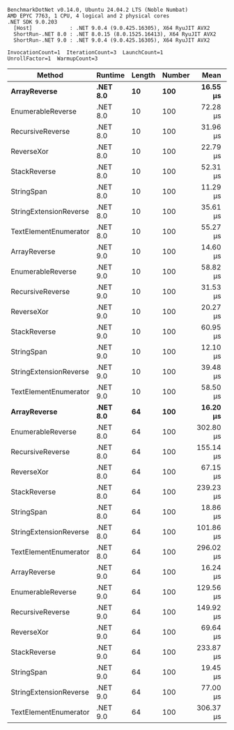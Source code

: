 ```

BenchmarkDotNet v0.14.0, Ubuntu 24.04.2 LTS (Noble Numbat)
AMD EPYC 7763, 1 CPU, 4 logical and 2 physical cores
.NET SDK 9.0.203
  [Host]            : .NET 9.0.4 (9.0.425.16305), X64 RyuJIT AVX2
  ShortRun-.NET 8.0 : .NET 8.0.15 (8.0.1525.16413), X64 RyuJIT AVX2
  ShortRun-.NET 9.0 : .NET 9.0.4 (9.0.425.16305), X64 RyuJIT AVX2

InvocationCount=1  IterationCount=3  LaunchCount=1  
UnrollFactor=1  WarmupCount=3  

```
| Method                 | Runtime  | Length | Number | Mean      | Error     | StdDev    | Median     | Min        | Max       | Allocated |
|----------------------- |--------- |------- |------- |----------:|----------:|----------:|-----------:|-----------:|----------:|----------:|
| **ArrayReverse**           | **.NET 8.0** | **10**     | **100**    |  **16.55 μs** | **151.88 μs** |  **8.325 μs** |  **14.767 μs** |   **9.267 μs** |  **25.63 μs** |  **10.09 KB** |
| EnumerableReverse      | .NET 8.0 | 10     | 100    |  72.28 μs | 170.82 μs |  9.363 μs |  68.188 μs |  65.663 μs |  83.00 μs |  25.72 KB |
| RecursiveReverse       | .NET 8.0 | 10     | 100    |  31.96 μs | 263.16 μs | 14.425 μs |  25.337 μs |  22.041 μs |  48.51 μs |  33.53 KB |
| ReverseXor             | .NET 8.0 | 10     | 100    |  22.79 μs | 212.77 μs | 11.663 μs |  24.767 μs |  10.260 μs |  33.33 μs |  10.09 KB |
| StackReverse           | .NET 8.0 | 10     | 100    |  52.31 μs | 267.62 μs | 14.669 μs |  43.852 μs |  43.831 μs |  69.25 μs |  31.19 KB |
| StringSpan             | .NET 8.0 | 10     | 100    |  11.29 μs | 150.16 μs |  8.231 μs |   6.543 μs |   6.543 μs |  20.80 μs |   5.41 KB |
| StringExtensionReverse | .NET 8.0 | 10     | 100    |  35.61 μs | 261.34 μs | 14.325 μs |  27.651 μs |  27.030 μs |  52.15 μs |  28.84 KB |
| TextElementEnumerator  | .NET 8.0 | 10     | 100    |  55.27 μs |  79.34 μs |  4.349 μs |  56.325 μs |  50.494 μs |  59.00 μs |  10.09 KB |
| ArrayReverse           | .NET 9.0 | 10     | 100    |  14.60 μs | 205.51 μs | 11.265 μs |   9.818 μs |   6.522 μs |  27.47 μs |  10.09 KB |
| EnumerableReverse      | .NET 9.0 | 10     | 100    |  58.82 μs | 404.94 μs | 22.196 μs |  50.553 μs |  41.948 μs |  83.97 μs |  17.91 KB |
| RecursiveReverse       | .NET 9.0 | 10     | 100    |  31.53 μs | 276.44 μs | 15.153 μs |  25.427 μs |  20.378 μs |  48.78 μs |  33.25 KB |
| ReverseXor             | .NET 9.0 | 10     | 100    |  20.27 μs | 190.93 μs | 10.465 μs |  14.818 μs |  13.666 μs |  32.34 μs |  10.09 KB |
| StackReverse           | .NET 9.0 | 10     | 100    |  60.95 μs | 376.23 μs | 20.623 μs |  53.205 μs |  45.319 μs |  84.32 μs |  31.19 KB |
| StringSpan             | .NET 9.0 | 10     | 100    |  12.10 μs | 179.66 μs |  9.848 μs |   6.513 μs |   6.322 μs |  23.47 μs |   5.41 KB |
| StringExtensionReverse | .NET 9.0 | 10     | 100    |  39.48 μs | 223.56 μs | 12.254 μs |  35.261 μs |  29.890 μs |  53.28 μs |  17.91 KB |
| TextElementEnumerator  | .NET 9.0 | 10     | 100    |  58.50 μs | 216.43 μs | 11.863 μs |  53.640 μs |  49.842 μs |  72.02 μs |   9.81 KB |
| **ArrayReverse**           | **.NET 8.0** | **64**     | **100**    |  **16.20 μs** | **265.99 μs** | **14.580 μs** |   **8.070 μs** |   **7.489 μs** |  **33.03 μs** |  **30.41 KB** |
| EnumerableReverse      | .NET 8.0 | 64     | 100    | 302.80 μs | 257.88 μs | 14.135 μs | 301.251 μs | 289.510 μs | 317.65 μs |  59.31 KB |
| RecursiveReverse       | .NET 8.0 | 64     | 100    | 155.14 μs |  63.90 μs |  3.502 μs | 155.228 μs | 151.593 μs | 158.60 μs | 560.88 KB |
| ReverseXor             | .NET 8.0 | 64     | 100    |  67.15 μs | 362.84 μs | 19.888 μs |  60.001 μs |  51.826 μs |  89.63 μs |  30.41 KB |
| StackReverse           | .NET 8.0 | 64     | 100    | 239.23 μs | 494.45 μs | 27.103 μs | 236.576 μs | 213.553 μs | 267.56 μs |  88.22 KB |
| StringSpan             | .NET 8.0 | 64     | 100    |  18.86 μs | 319.17 μs | 17.495 μs |  10.290 μs |   7.294 μs |  38.98 μs |  15.56 KB |
| StringExtensionReverse | .NET 8.0 | 64     | 100    | 101.86 μs | 607.07 μs | 33.276 μs |  85.468 μs |  79.958 μs | 140.15 μs |  68.69 KB |
| TextElementEnumerator  | .NET 8.0 | 64     | 100    | 296.02 μs | 209.41 μs | 11.478 μs | 298.276 μs | 283.579 μs | 306.20 μs |  20.25 KB |
| ArrayReverse           | .NET 9.0 | 64     | 100    |  16.24 μs | 264.57 μs | 14.502 μs |   8.021 μs |   7.720 μs |  32.99 μs |  30.41 KB |
| EnumerableReverse      | .NET 9.0 | 64     | 100    | 129.56 μs | 233.16 μs | 12.780 μs | 132.877 μs | 115.445 μs | 140.35 μs |  37.94 KB |
| RecursiveReverse       | .NET 9.0 | 64     | 100    | 149.92 μs | 123.03 μs |  6.744 μs | 146.207 μs | 145.856 μs | 157.71 μs | 560.88 KB |
| ReverseXor             | .NET 9.0 | 64     | 100    |  69.64 μs | 465.41 μs | 25.511 μs |  59.681 μs |  50.605 μs |  98.62 μs |  30.13 KB |
| StackReverse           | .NET 9.0 | 64     | 100    | 233.87 μs | 526.38 μs | 28.853 μs | 233.044 μs | 205.442 μs | 263.13 μs |  87.94 KB |
| StringSpan             | .NET 9.0 | 64     | 100    |  19.45 μs | 392.79 μs | 21.530 μs |   7.274 μs |   6.774 μs |  44.31 μs |  15.56 KB |
| StringExtensionReverse | .NET 9.0 | 64     | 100    |  77.00 μs | 272.95 μs | 14.961 μs |  68.376 μs |  68.347 μs |  94.28 μs |  38.22 KB |
| TextElementEnumerator  | .NET 9.0 | 64     | 100    | 306.37 μs | 110.46 μs |  6.055 μs | 307.693 μs | 299.769 μs | 311.66 μs |  19.59 KB |
